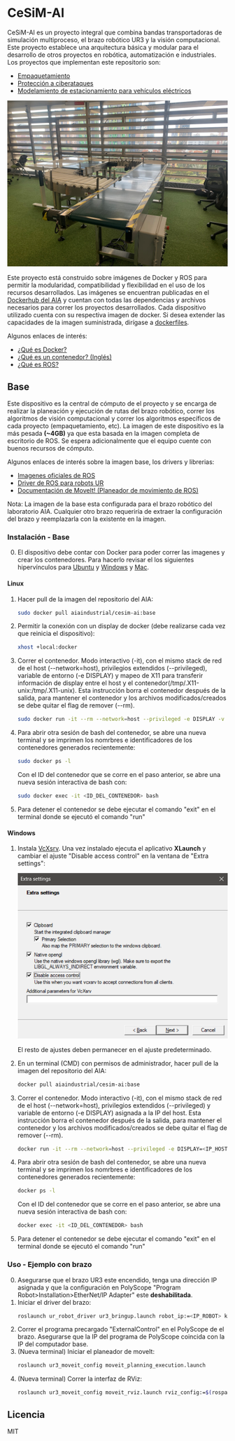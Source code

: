 # CeSiM-AI

CeSiM-AI es un proyecto integral que combina bandas transportadoras de simulación multiproceso, el brazo robótico UR3 y la visión computacional. Este proyecto establece una arquitectura básica y modular para el desarrollo de otros proyectos en robótica, automatización e industriales.
Los proyectos que implementan este repositorio son:
* [Empaquetamiento](https://github.com/AIA-uniandes/CeSiM-AI/tree/main/doc/Empaquetamiento)
* [Protección a ciberataques](https://github.com/AIA-uniandes/CeSiM-AI/tree/main/doc/ciberataques)
* [Modelamiento de estacionamiento para vehículos eléctricos](https://github.com/AIA-uniandes/CeSiM-AI/tree/main/doc/Estacionamiento_VE)

![](/doc/imgs/montaje-completo.jpg)

Este proyecto está construido sobre imágenes de Docker y ROS para permitir la modularidad, compatibilidad y flexibilidad en el uso de los recursos desarrollados. Las imágenes se encuentran publicadas en el [Dockerhub del AIA](https://hub.docker.com/repository/docker/aiaindustrial/cesim-ai/general) y cuentan con todas las dependencias y archivos necesarios para correr los proyectos desarrollados. Cada dispositivo utilizado cuenta con su respectiva imagen de docker. Si desea extender las capacidades de la imagen suministrada, dirígase a [dockerfiles](/dockerfiles).

Algunos enlaces de interés:
- [¿Qué es Docker?](https://www.ibm.com/co-es/cloud/learn/docker)
- [¿Qué es un contenedor? (Inglés)](https://www.docker.com/resources/what-container/)
- [¿Qué es ROS?](http://wiki.ros.org/es/ROS/Introduccion)

## Base
Este dispositivo es la central de cómputo de el proyecto y se encarga de realizar la planeación y ejecución de rutas del brazo robótico, correr los algoritmos de visión computacional y correr los algoritmos específicos de cada proyecto (empaquetamiento, etc). La imagen de este dispositivo es la más pesada **(~4GB)** ya que esta basada en la imagen completa de escritorio de ROS. Se espera adicionalmente que el equipo cuente con buenos recursos de cómputo.

Algunos enlaces de interés sobre la imagen base, los drivers y librerias:
- [Imagenes oficiales de ROS](https://hub.docker.com/r/osrf/ros)
- [Driver de ROS para robots UR](https://github.com/UniversalRobots/Universal_Robots_ROS_Driver)
- [Documentación de MoveIt! (Planeador de movimiento de ROS)](https://ros-planning.github.io/moveit_tutorials/)

Nota: La imagen de la base esta configurada para el brazo robótico del laboratorio AIA. Cualquier otro brazo requeriría de extraer la configuración del brazo y reemplazarla con la existente en la imagen.

### Instalación - Base
0. El dispositivo debe contar con Docker para poder correr las imagenes y crear los contenedores. Para hacerlo revisar el los siguientes hipervínculos para [Ubuntu](https://docs.docker.com/engine/install/ubuntu/) y [Windows](https://docs.docker.com/desktop/install/windows-install/) y [Mac](https://docs.docker.com/desktop/install/mac-install/).

#### Linux

1. Hacer pull de la imagen del repositorio del AIA:
    ```bash
    sudo docker pull aiaindustrial/cesim-ai:base
    ```
2. Permitir la conexión con un display de docker (debe realizarse cada vez que reinicia el dispositivo):
    ```bash
    xhost +local:docker
    ```
3. Correr el contenedor. Modo interactivo (-it), con el mismo stack de red de el host (--network=host), privilegios extendidos (--privileged), variable de entorno (-e DISPLAY) y mapeo de X11 para transferir información de display entre el host y el contenedor(/tmp/.X11-unix:/tmp/.X11-unix). Esta instrucción borra el contenedor después de la salida, para mantener el contenedor y los archivos modificados/creados se debe quitar el flag de remover (--rm).
    ```bash
    sudo docker run -it --rm --network=host --privileged -e DISPLAY -v /tmp/.X11-unix:/tmp/.X11-unix aiaindustrial/cesim-ai:base
    ```
4. Para abrir otra sesión de bash del contenedor, se abre una nueva terminal y se imprimen los nomrbres e identificadores de los contenedores generados recientemente:
    ```bash
    sudo docker ps -l
    ```
    Con el ID del contenedor que se corre en el paso anterior, se abre una nueva sesión interactiva de bash con:
    ```bash
    sudo docker exec -it <ID_DEL_CONTENEDOR> bash
    ```
5. Para detener el contenedor se debe ejecutar el comando "exit" en el terminal donde se ejecutó el comando "run"

#### Windows

1. Instala [VcXsrv](https://sourceforge.net/projects/vcxsrv/). Una vez instalado ejecuta el aplicativo **XLaunch** y cambiar el ajuste "Disable access control" en la ventana de "Extra settings":

    ![](/doc/imgs/xlaunch.png)

    El resto de ajustes deben permanecer en el ajuste predeterminado.
    
2. En un terminal (CMD) con permisos de administrador, hacer pull de la imagen del repositorio del AIA:
    ```bash
    docker pull aiaindustrial/cesim-ai:base
    ```
3. Correr el contenedor. Modo interactivo (-it), con el mismo stack de red de el host (--network=host), privilegios extendidos (--privileged) y variable de entorno (-e DISPLAY) asignada a la IP del host. Esta instrucción borra el contenedor después de la salida, para mantener el contenedor y los archivos modificados/creados se debe quitar el flag de remover (--rm).
    ```bash
    docker run -it --rm --network=host --privileged -e DISPLAY=<IP_HOST>:0.0 aiaindustrial/cesim-ai:base                      
    ```
4. Para abrir otra sesión de bash del contenedor, se abre una nueva terminal y se imprimen los nomrbres e identificadores de los contenedores generados recientemente:
    ```bash
    docker ps -l
    ```
    Con el ID del contenedor que se corre en el paso anterior, se abre una nueva sesión interactiva de bash con:
    ```bash
    docker exec -it <ID_DEL_CONTENEDOR> bash
    ```
5. Para detener el contenedor se debe ejecutar el comando "exit" en el terminal donde se ejecutó el comando "run"

### Uso - Ejemplo con brazo
0. Asegurarse que el brazo UR3 este encendido, tenga una dirección IP asignada y que la configuración en PolyScope "Program Robot>Installation>EtherNet/IP Adapter" este **deshabilitada**.
1. Iniciar el driver del brazo:
    ```bash
    roslaunch ur_robot_driver ur3_bringup.launch robot_ip:=<IP_ROBOT> kinematics_config:=${HOME}/ur3_robot_calibration.yaml
    ```
2. Correr el programa precargado "ExternalControl" en el PolyScope de el brazo. Asegurarse que la IP del programa de PolyScope coincida con la IP del computador base.
3. (Nueva terminal) Iniciar el planeador de moveIt:
    ```bash
    roslaunch ur3_moveit_config moveit_planning_execution.launch
    ```
4. (Nueva terminal) Correr la interfaz de RViz:
    ```bash
    roslaunch ur3_moveit_config moveit_rviz.launch rviz_config:=$(rospack find ur3_moveit_config)/launch/moveit.rviz
    ```
## Licencia

MIT




